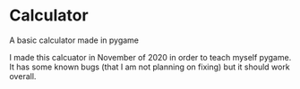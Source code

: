# Calculator
A basic calculator made in pygame

I made this calcuator in November of 2020 in order to teach myself pygame. It has some known bugs (that I am not planning on fixing) but it should work overall.
